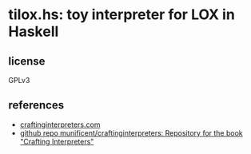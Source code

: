 # tilox.hs: toy interpreter for LOX in Haskell 

## license

GPLv3

## references

- [craftinginterpreters.com](https://craftinginterpreters.com/contents.html)
- [github repo munificent/craftinginterpreters: Repository for the book "Crafting Interpreters"](https://github.com/munificent/craftinginterpreters)
